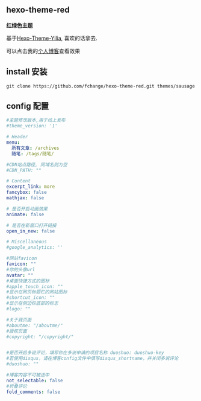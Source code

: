 hexo-theme-red
---
**红绿色主题**

基于[Hexo-Theme-Yilia](https://github.com/litten/hexo-theme-yilia), 喜欢的话拿去.

可以点击我的[个人博客](http://fangc.coding.me/blog)查看效果

## install 安装

```
git clone https://github.com/fchange/hexo-theme-red.git themes/sausage
```


## config 配置

``` yaml
#主题修改版本,用于线上发布
#theme_version: '1'

# Header
menu:
  所有文章: /archives
  随笔: /tags/随笔/

#CDN站点路径, 同域名则为空
#CDN_PATH: ""

# Content
excerpt_link: more
fancybox: false
mathjax: false

# 是否开启动画效果
animate: false

# 是否在新窗口打开链接
open_in_new: false

# Miscellaneous
#google_analytics: ''

#网站favicon
favicon: ""
#你的头像url
avatar: ""
#桌面快捷方式的图标
#apple_touch_icon: ""
#显示在网页标题栏的网站图标
#shortcut_icon: ""
#显示在侧边栏底部的标志
#logo: ""

#关于我页面
#aboutme: "/aboutme/"
#版权页面
#copyright: "/copyright/"


#是否开启多说评论，填写你在多说申请的项目名称 duoshuo: duoshuo-key
#若使用disqus，请在博客config文件中填写disqus_shortname，并关闭多说评论
#duoshuo: ""

#博客内容不可被选中
not_selectable: false
#折叠评论
fold_comments: false

```

